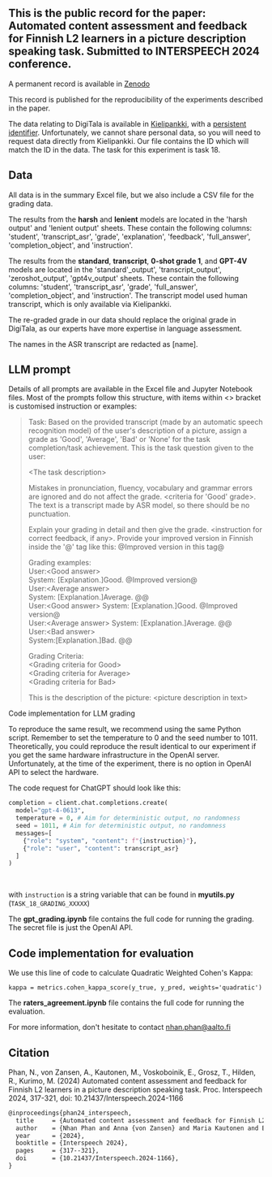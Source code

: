 ## This is the public record for the paper: Automated content assessment and feedback for Finnish L2 learners in a picture description speaking task. Submitted to INTERSPEECH 2024 conference.

A permanent record is available in [Zenodo](https://doi.org/10.5281/zenodo.11385109)

This record is published for the reproducibility of the experiments described in the paper.

The data relating to DigiTala is available in [Kielipankki](https://www.kielipankki.fi/corpora/digitala/), with a [persistent identifier](http://urn.fi/urn:nbn:fi:lb-2024013001). Unfortunately, we cannot share personal data, so you will need to request data directly from Kielipankki. Our file contains the ID which will match the ID in the data. The task for this experiment is task 18.

## Data

All data is in the summary Excel file, but we also include a CSV file for the grading data.

The results from the **harsh** and **lenient** models are located in the 'harsh output' and 'lenient output' sheets. These contain the following columns: 'student', 'transcript_asr', 'grade', 'explanation', 'feedback', 'full_answer', 'completion_object', and 'instruction'.

The results from the **standard**, **transcript**, **0-shot grade 1**, and **GPT-4V** models are located in the 'standard'_output', 'transcript_output', 'zeroshot_output', 'gpt4v_output' sheets. These contain the following columns: 'student', 'transcript_asr', 'grade', 'full_answer', 'completion_object', and 'instruction'. The transcript model used human transcript, which is only available via Kielipankki.

The re-graded grade in our data should replace the original grade in DigiTala, as our experts have more expertise in language assessment.


The names in the ASR transcript are redacted as [name].

## LLM prompt

Details of all prompts are available in the Excel file and Jupyter Notebook files. Most of the prompts follow this structure, with items within <> bracket is customised instruction or examples:

> Task: Based on the provided transcript (made by an automatic speech recognition model) of the user's description of a picture, assign a grade as 'Good', 'Average', 'Bad' or 'None' for the task completion/task achievement. This is the task question given to the user:
> 
> \<The task description\>
> 
> Mistakes in pronunciation, fluency, vocabulary and grammar errors are ignored and do not affect the grade. <criteria for 'Good' grade>. The text is a transcript made by ASR model, so there should be no punctuation.
> 
> Explain your grading in detail and then give the grade. \<instruction for correct feedback, if any\>. Provide your improved version in Finnish inside the '@' tag like this: @Improved version in this tag@
> 
> Grading examples:  
> User:\<Good answer\>  
> System: [Explanation.]Good. @Improved version@  
> User:\<Average answer\>  
> System: [Explanation.]Average. @<improved version>@  
> User:\<Good answer\> 
> System: [Explanation.]Good. @Improved version@  
> User:\<Average answer\> 
> System: [Explanation.]Average. @<improved version>@  
> User:\<Bad answer\>  
> System:[Explanation.]Bad. @<improved version>@  
> 
> Grading Criteria:  
> \<Grading criteria for Good\>  
> \<Grading criteria for Average\>  
> \<Grading criteria for Bad\>  
> 
> This is the description of the picture: \<picture description in text\>  


Code implementation for LLM grading

To reproduce the same result, we recommend using the same Python script. Remember to set the temperature to 0 and the seed number to 1011. Theoretically, you could reproduce the result identical to our experiment if you get the same hardware infrastructure in the OpenAI server. Unfortunately, at the time of the experiment, there is no option in OpenAI API to select the hardware.

The code request for ChatGPT should look like this: 

```Python
completion = client.chat.completions.create(
  model="gpt-4-0613",
  temperature = 0, # Aim for deterministic output, no randomness
  seed = 1011, # Aim for deterministic output, no randomness
  messages=[
    {"role": "system", "content": f"{instruction}"},
    {"role": "user", "content": transcript_asr}
  ]
)
```
 

with `instruction` is a string variable that can be found in **myutils.py** (`TASK_18_GRADING_XXXXX`)

The **gpt_grading.ipynb** file contains the full code for running the grading. The secret file is just the OpenAI API.

## Code implementation for evaluation

We use this line of code to calculate Quadratic Weighted Cohen's Kappa:

`kappa = metrics.cohen_kappa_score(y_true, y_pred, weights='quadratic')`

The **raters_agreement.ipynb** file contains the full code for running the evaluation.

For more information, don't hesitate to contact nhan.phan@aalto.fi

## Citation

Phan, N., von Zansen, A., Kautonen, M., Voskoboinik, E., Grosz, T., Hilden, R., Kurimo, M. (2024) Automated content assessment and feedback for Finnish L2 learners in a picture description speaking task. Proc. Interspeech 2024, 317-321, doi: 10.21437/Interspeech.2024-1166

```tex
@inproceedings{phan24_interspeech,
  title     = {Automated content assessment and feedback for Finnish L2 learners in a picture description speaking task},
  author    = {Nhan Phan and Anna {von Zansen} and Maria Kautonen and Ekaterina Voskoboinik and Tamas Grosz and Raili Hilden and Mikko Kurimo},
  year      = {2024},
  booktitle = {Interspeech 2024},
  pages     = {317--321},
  doi       = {10.21437/Interspeech.2024-1166},
}
